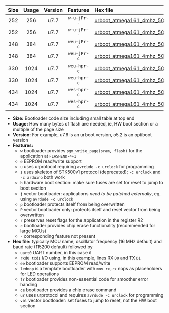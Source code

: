 |Size|Usage|Version|Features|Hex file|
|:-:|:-:|:-:|:-:|:--|
|252|256|u7.7|`w-u-jPr--`|[urboot_atmega161_4mhz_500000bps_uart0_rxd0_txd1_lednop_fr_ur_vbl.hex](https://raw.githubusercontent.com/stefanrueger/urboot.hex/main/mcus/atmega161/fcpu_4mhz/500000_bps/urboot_atmega161_4mhz_500000bps_uart0_rxd0_txd1_lednop_fr_ur_vbl.hex)|
|252|256|u7.7|`w-u-jPr--`|[urboot_atmega161_4mhz_500000bps_uart1_rxb2_txb3_lednop_fr_ur_vbl.hex](https://raw.githubusercontent.com/stefanrueger/urboot.hex/main/mcus/atmega161/fcpu_4mhz/500000_bps/urboot_atmega161_4mhz_500000bps_uart1_rxb2_txb3_lednop_fr_ur_vbl.hex)|
|348|384|u7.7|`weu-jPr-c`|[urboot_atmega161_4mhz_500000bps_uart0_rxd0_txd1_ee_lednop_fr_ce_ur_vbl.hex](https://raw.githubusercontent.com/stefanrueger/urboot.hex/main/mcus/atmega161/fcpu_4mhz/500000_bps/urboot_atmega161_4mhz_500000bps_uart0_rxd0_txd1_ee_lednop_fr_ce_ur_vbl.hex)|
|348|384|u7.7|`weu-jPr-c`|[urboot_atmega161_4mhz_500000bps_uart1_rxb2_txb3_ee_lednop_fr_ce_ur_vbl.hex](https://raw.githubusercontent.com/stefanrueger/urboot.hex/main/mcus/atmega161/fcpu_4mhz/500000_bps/urboot_atmega161_4mhz_500000bps_uart1_rxb2_txb3_ee_lednop_fr_ce_ur_vbl.hex)|
|330|1024|u7.7|`weu-hpr-c`|[urboot_atmega161_4mhz_500000bps_uart0_rxd0_txd1_ee_lednop_fr_ce_ur.hex](https://raw.githubusercontent.com/stefanrueger/urboot.hex/main/mcus/atmega161/fcpu_4mhz/500000_bps/urboot_atmega161_4mhz_500000bps_uart0_rxd0_txd1_ee_lednop_fr_ce_ur.hex)|
|330|1024|u7.7|`weu-hpr-c`|[urboot_atmega161_4mhz_500000bps_uart1_rxb2_txb3_ee_lednop_fr_ce_ur.hex](https://raw.githubusercontent.com/stefanrueger/urboot.hex/main/mcus/atmega161/fcpu_4mhz/500000_bps/urboot_atmega161_4mhz_500000bps_uart1_rxb2_txb3_ee_lednop_fr_ce_ur.hex)|
|434|1024|u7.7|`wes-hpr-c`|[urboot_atmega161_4mhz_500000bps_uart0_rxd0_txd1_ee_lednop_fr_ce.hex](https://raw.githubusercontent.com/stefanrueger/urboot.hex/main/mcus/atmega161/fcpu_4mhz/500000_bps/urboot_atmega161_4mhz_500000bps_uart0_rxd0_txd1_ee_lednop_fr_ce.hex)|
|434|1024|u7.7|`wes-hpr-c`|[urboot_atmega161_4mhz_500000bps_uart1_rxb2_txb3_ee_lednop_fr_ce.hex](https://raw.githubusercontent.com/stefanrueger/urboot.hex/main/mcus/atmega161/fcpu_4mhz/500000_bps/urboot_atmega161_4mhz_500000bps_uart1_rxb2_txb3_ee_lednop_fr_ce.hex)|

- **Size:** Bootloader code size including small table at top end
- **Usage:** How many bytes of flash are needed, ie, HW boot section or a multiple of the page size
- **Version:** For example, u7.6 is an urboot version, o5.2 is an optiboot version
- **Features:**
  + `w` bootloader provides `pgm_write_page(sram, flash)` for the application at `FLASHEND-4+1`
  + `e` EEPROM read/write support
  + `u` uses urprotocol requiring `avrdude -c urclock` for programming
  + `s` uses skeleton of STK500v1 protocol (deprecated); `-c urclock` and `-c arduino` both work
  + `h` hardware boot section: make sure fuses are set for reset to jump to boot section
  + `j` vector bootloader: applications *need to be patched externally*, eg, using `avrdude -c urclock`
  + `p` bootloader protects itself from being overwritten
  + `P` vector bootloader only: protects itself and reset vector from being overwritten
  + `r` preserves reset flags for the application in the register R2
  + `c` bootloader provides chip erase functionality (recommended for large MCUs)
  + `-` corresponding feature not present
- **Hex file:** typically MCU name, oscillator frequency (16 MHz default) and baud rate (115200 default) followed by
  + `uart0` UART number, in this case `0`
  + `rxd0 txd1` I/O using, in this example, lines RX `D0` and TX `D1`
  + `ee` bootloader supports EEPROM read/write
  + `lednop` is a template bootloader with `mov rx,rx` nops as placeholders for LED operations
  + `fr` bootloader provides non-essential code for smoother error handing
  + `ce` bootloader provides a chip erase command
  + `ur` uses urprotocol and requires `avrdude -c urclock` for programming
  + `vbl` vector bootloader: set fuses to jump to reset, not the HW boot section
